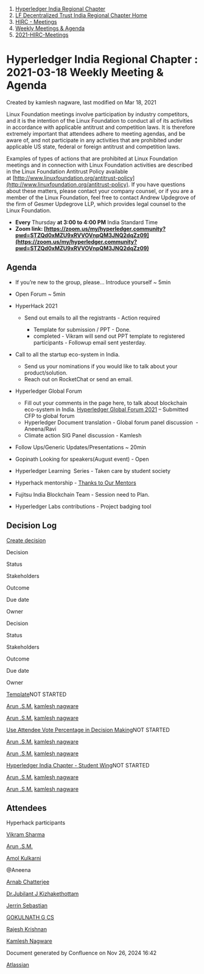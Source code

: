 1. [Hyperledger India Regional Chapter](index.html)
2. [LF Decentralized Trust India Regional Chapter Home](LF-Decentralized-Trust-India-Regional-Chapter-Home_19169282.html)
3. [HIRC - Meetings](HIRC---Meetings_19169350.html)
4. [Weekly Meetings &amp; Agenda](19169352.html)
5. [2021-HIRC-Meetings](2021-HIRC-Meetings_19169457.html)

# Hyperledger India Regional Chapter : 2021-03-18 Weekly Meeting &amp; Agenda

Created by kamlesh nagware, last modified on Mar 18, 2021

Linux Foundation meetings involve participation by industry competitors, and it is the intention of the Linux Foundation to conduct all of its activities in accordance with applicable antitrust and competition laws. It is therefore extremely important that attendees adhere to meeting agendas, and be aware of, and not participate in any activities that are prohibited under applicable US state, federal or foreign antitrust and competition laws.

Examples of types of actions that are prohibited at Linux Foundation meetings and in connection with Linux Foundation activities are described in the Linux Foundation Antitrust Policy available at [http://www.linuxfoundation.org/antitrust-policy](http://www.linuxfoundation.org/antitrust-policy). If you have questions about these matters, please contact your company counsel, or if you are a member of the Linux Foundation, feel free to contact Andrew Updegrove of the firm of Gesmer Updegrove LLP, which provides legal counsel to the Linux Foundation.

- **Every** Thursday **at 3:00 to 4:00 PM** India Standard Time
- **Zoom link: [https://zoom.us/my/hyperledger.community?pwd=STZQd0xMZU9xRVVOVnpQM3JNQ2dqZz09](https://zoom.us/my/hyperledger.community?pwd=STZQd0xMZU9xRVVOVnpQM3JNQ2dqZz09)**

## Agenda

- If you’re new to the group, please… Introduce yourself ~ 5min
- Open Forum ~ 5min
- HyperHack 2021
  
  - Send out emails to all the registrants - Action required
    
    - Template for submission / PPT - Done.
    - completed - Vikram will send out PPT template to registered participants - Followup email sent yesterday.
- Call to all the startup eco-system in India.
  
  - Send us your nominations if you would like to talk about your product/solution.
  - Reach out on RocketChat or send an email.
- Hyperledger Global Forum
  
  - Fill out your comments in the page here, to talk about blockchain eco-system in India. [Hyperledger Global Forum 2021](http://lf-hyperledger.atlassian.net/wiki/display/HIRC/Hyperledger+Global+Forum+2021) – Submitted CFP to global forum
  - Hyperledger Document translation - Global forum panel discussion  - Aneena/Ravi
  - Climate action SIG Panel discussion - Kamlesh
- Follow Ups/Generic Updates/Presentations ~ 20min
- Gopinath Looking for speakers(August event) - Open
- Hyperledger Learning  Series - Taken care by student society
- Hyperhack mentorship - [Thanks to Our Mentors](http://lf-hyperledger.atlassian.net/wiki/display/HIRC/Thanks+to+Our+Mentors)
- Fujitsu India Blockchain Team - Session need to Plan.
- Hyperledger Labs contributions - Project badging tool

## Decision Log

[Create decision](https://wiki.hyperledger.org/?createDialogSpaceKey=HIRC&createDialogBlueprintId=ee991970-1f38-42d9-be83-1f74965be14a)

Decision

Status

Stakeholders

Outcome

Due date

Owner

Decision

Status

Stakeholders

Outcome

Due date

Owner

[Template](https://lf-hyperledger.atlassian.net/wiki/display/HIRC/Template)NOT STARTED

[Arun .S.M.](https://lf-hyperledger.atlassian.net/wiki/people/621a0e5097d313006ba7386a?ref=confluence) [kamlesh nagware](https://lf-hyperledger.atlassian.net/wiki/people/557058:8e1fc425-f938-4b39-ad13-9cd8b0ddde52?ref=confluence) 

[Arun .S.M.](https://lf-hyperledger.atlassian.net/wiki/people/621a0e5097d313006ba7386a?ref=confluence) [kamlesh nagware](https://lf-hyperledger.atlassian.net/wiki/people/557058:8e1fc425-f938-4b39-ad13-9cd8b0ddde52?ref=confluence) 

[Use Attendee Vote Percentage in Decision Making](https://lf-hyperledger.atlassian.net/wiki/display/HIRC/Use+Attendee+Vote+Percentage+in+Decision+Making)NOT STARTED

[Arun .S.M.](https://lf-hyperledger.atlassian.net/wiki/people/621a0e5097d313006ba7386a?ref=confluence) [kamlesh nagware](https://lf-hyperledger.atlassian.net/wiki/people/557058:8e1fc425-f938-4b39-ad13-9cd8b0ddde52?ref=confluence) 

[Arun .S.M.](https://lf-hyperledger.atlassian.net/wiki/people/621a0e5097d313006ba7386a?ref=confluence) [kamlesh nagware](https://lf-hyperledger.atlassian.net/wiki/people/557058:8e1fc425-f938-4b39-ad13-9cd8b0ddde52?ref=confluence) 

[Hyperledger India Chapter - Student Wing](https://lf-hyperledger.atlassian.net/wiki/display/HIRC/Hyperledger+India+Chapter+-+Student+Wing)NOT STARTED

[Arun .S.M.](https://lf-hyperledger.atlassian.net/wiki/people/621a0e5097d313006ba7386a?ref=confluence) [kamlesh nagware](https://lf-hyperledger.atlassian.net/wiki/people/557058:8e1fc425-f938-4b39-ad13-9cd8b0ddde52?ref=confluence) 

[Arun .S.M.](https://lf-hyperledger.atlassian.net/wiki/people/621a0e5097d313006ba7386a?ref=confluence) [kamlesh nagware](https://lf-hyperledger.atlassian.net/wiki/people/557058:8e1fc425-f938-4b39-ad13-9cd8b0ddde52?ref=confluence) 

## Attendees

Hyperhack participants 

[Vikram Sharma](https://lf-hyperledger.atlassian.net/wiki/people/712020:af0c3f29-e190-4dc2-9098-9266b1dc0dab?ref=confluence)

[Arun .S.M.](https://lf-hyperledger.atlassian.net/wiki/people/621a0e5097d313006ba7386a?ref=confluence)

[Amol Kulkarni](https://lf-hyperledger.atlassian.net/wiki/people/712020:afe6231e-4bfa-48fe-a72b-997b7781eed9?ref=confluence)

@Aneena

[Arnab Chatterjee](https://lf-hyperledger.atlassian.net/wiki/people/5aa083181b5c0249b5f846eb?ref=confluence)

[Dr.Jubilant J Kizhakethottam](https://lf-hyperledger.atlassian.net/wiki/people/712020:0d678bcc-aca2-4bee-a41d-7de4970bf4fa?ref=confluence)

[Jerrin Sebastian](https://lf-hyperledger.atlassian.net/wiki/people/612dcd9cf0bf520069349310?ref=confluence)

[GOKULNATH G CS](https://lf-hyperledger.atlassian.net/wiki/people/612dc4076a4c09006a91eb28?ref=confluence)

[Rajesh Krishnan](https://lf-hyperledger.atlassian.net/wiki/people/712020:edfbbf83-28be-4c2e-8863-7b0570fb781e?ref=confluence)

[Kamlesh Nagware](https://lf-hyperledger.atlassian.net/wiki/people/5d258d2afd3b8b0c278eb1aa?ref=confluence)

Document generated by Confluence on Nov 26, 2024 16:42

[Atlassian](http://www.atlassian.com/)

